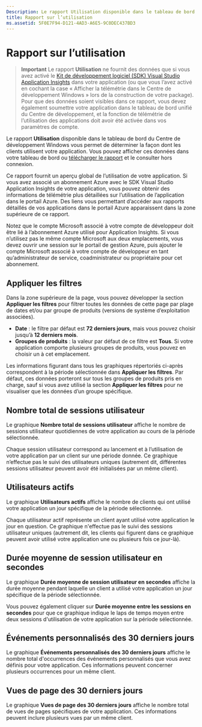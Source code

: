```yaml
---
Description: Le rapport Utilisation disponible dans le tableau de bord du Centre de développement Windows vous permet de déterminer la façon dont les clients utilisent votre application.
title: Rapport sur l’utilisation
ms.assetid: 5F0E7F94-D121-4AD3-A6E5-9C0DEC437BD3
---
```


# Rapport sur l’utilisation


> **Important** Le rapport **Utilisation** ne fournit des données que si vous avez activé le [Kit de développement logiciel (SDK) Visual Studio Application Insights](http://go.microsoft.com/fwlink/?LinkId=615086) dans votre application (ou que vous l’avez activé en cochant la case « Afficher la télémétrie dans le Centre de développement Windows » lors de la construction de votre package). Pour que des données soient visibles dans ce rapport, vous devez également soumettre votre application dans le tableau de bord unifié du Centre de développement, et la fonction de télémétrie de l’utilisation des applications doit avoir été activée dans vos paramètres de compte.

Le rapport **Utilisation** disponible dans le tableau de bord du Centre de développement Windows vous permet de déterminer la façon dont les clients utilisent votre application. Vous pouvez afficher ces données dans votre tableau de bord ou [télécharger le rapport](download-analytic-reports.md) et le consulter hors connexion.

Ce rapport fournit un aperçu global de l’utilisation de votre application. Si vous avez associé un abonnement Azure avec le SDK Visual Studio Application Insights de votre application, vous pouvez obtenir des informations de télémétrie plus détaillées sur l’utilisation de l’application dans le portail Azure. Des liens vous permettant d’accéder aux rapports détaillés de vos applications dans le portail Azure apparaissent dans la zone supérieure de ce rapport.

Notez que le compte Microsoft associé à votre compte de développeur doit être lié à l’abonnement Azure utilisé pour Application Insights. Si vous n’utilisez pas le même compte Microsoft aux deux emplacements, vous devez ouvrir une session sur le portail de gestion Azure, puis ajouter le compte Microsoft associé à votre compte de développeur en tant qu’administrateur de service, coadministrateur ou propriétaire pour cet abonnement.

## Appliquer les filtres


Dans la zone supérieure de la page, vous pouvez développer la section **Appliquer les filtres** pour filtrer toutes les données de cette page par plage de dates et/ou par groupe de produits (versions de système d’exploitation associées).

-   **Date** : le filtre par défaut est **72 derniers jours**, mais vous pouvez choisir jusqu’à **12 derniers mois**.
-   **Groupes de produits** : la valeur par défaut de ce filtre est **Tous**. Si votre application comporte plusieurs groupes de produits, vous pouvez en choisir un à cet emplacement.

Les informations figurant dans tous les graphiques répertoriés ci-après correspondent à la période sélectionnée dans **Appliquer les filtres**. Par défaut, ces données porteront sur tous les groupes de produits pris en charge, sauf si vous avez utilisé la section **Appliquer les filtres** pour ne visualiser que les données d’un groupe spécifique.

## Nombre total de sessions utilisateur


Le graphique **Nombre total de sessions utilisateur** affiche le nombre de sessions utilisateur quotidiennes de votre application au cours de la période sélectionnée.

Chaque session utilisateur correspond au lancement et à l’utilisation de votre application par un client sur une période donnée. Ce graphique n’effectue pas le suivi des utilisateurs uniques (autrement dit, différentes sessions utilisateur peuvent avoir été initialisées par un même client).

## Utilisateurs actifs


Le graphique **Utilisateurs actifs** affiche le nombre de clients qui ont utilisé votre application un jour spécifique de la période sélectionnée.

Chaque utilisateur actif représente un client ayant utilisé votre application le jour en question. Ce graphique n'effectue pas le suivi des sessions utilisateur uniques (autrement dit, les clients qui figurent dans ce graphique peuvent avoir utilisé votre application une ou plusieurs fois ce jour-là).

## Durée moyenne de session utilisateur en secondes


Le graphique **Durée moyenne de session utilisateur en secondes** affiche la durée moyenne pendant laquelle un client a utilisé votre application un jour spécifique de la période sélectionnée.

Vous pouvez également cliquer sur **Durée moyenne entre les sessions en secondes** pour que ce graphique indique le laps de temps moyen entre deux sessions d'utilisation de votre application sur la période sélectionnée.

## Événements personnalisés des 30 derniers jours


Le graphique **Événements personnalisés des 30 derniers jours** affiche le nombre total d'occurrences des événements personnalisés que vous avez définis pour votre application. Ces informations peuvent concerner plusieurs occurrences pour un même client.

## Vues de page des 30 derniers jours


Le graphique **Vues de page des 30 derniers jours** affiche le nombre total de vues de pages spécifiques de votre application. Ces informations peuvent inclure plusieurs vues par un même client.

 

 




<!--HONumber=Mar16_HO1-->
